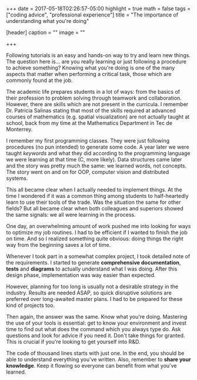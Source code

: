 +++
date = 2017-05-18T02:26:57-05:00
highlight = true
math = false
tags = ["coding advice", "professional experience"]
title = "The importance of understanding what you're doing"

[header]
  caption = ""
  image = ""

+++

Following tutorials is an easy and hands-on way to try and learn new things. The question here is... are you really learning or just following a procedure to achieve something? Knowing what you're doing is one of the many aspects that matter when performing a critical task, those which are commonly found at the job. <!--more-->

The academic life prepares students in a lot of ways: from the basics of their profession to problem solving through teamwork and collaboration. However, there are skills which are not present in the curricula. I remember Dr. Patricia Salinas stating that most of the skills required at advanced courses of mathematics (e.g. spatial visualization) are not actually taught at school, back from my time at the Mathematics Department in Tec de Monterrey.

I remember my first programming classes. They were just following procedures (no pun intended) to generate some code. A year later we were taught *keywords* and what they did according to the programming language we were learning at that time (C, more likely).
Data structures came later and the story was pretty much the same: we learned words, not concepts. The story went on and on for OOP, computer vision and distributed systems.

This all became clear when I actually needed to implement things. At the time I wondered if it was a common thing among students to half-heartedly learn to use their tools of the trade. Was the situation the same for other fields? But all became clear when both colleagues and superiors showed the same signals: we all were learning in the process.

One day, an overwhelming amount of work pushed me into looking for ways to optimize my job routines. I had to be efficient if I wanted to finish the job on time. And so I realized something quite obvious: doing things the right way from the beginning saves a lot of time.

Whenever I took part in a somewhat complex project, I took detailed note of the requirements. I started to generate **comprehensive documentation**, **tests** and **diagrams** to actually understand what I was doing. After this design phase, implementation was way easier than expected.

However, planning for too long is usually not a desirable strategy in the industry. Results are needed ASAP, so quick disruptive solutions are preferred over long-awaited master plans. I had to be prepared for these kind of projects too.

Then again, the answer was the same. Know what you're doing. Mastering the use of your tools is essential: get to know your environment and invest time to find out what does the command which you always type do.
Ask questions and look for advice if you need it. Don't take things for granted. This is crucial if you're looking to get yourself into R&D.

The code of thousand lines starts with just one. In the end, you should be able to understand everything you've written.
Also, remember to **share your knowledge**. Keep it flowing so everyone can benefit from what you've learned.